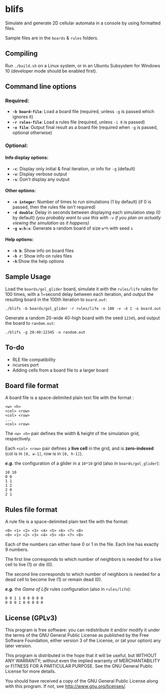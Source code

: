 # blifs
Simulate and generate 2D cellular automata in a console by using formatted files.

Sample files are in the `boards` & `rules` folders.

## Compiling
Run `./build.sh` on a Linux system, or in an Ubuntu Subsystem for Windows 10 (developer mode should be enabled first).

## Command line options

### Required:
* **`-b board-file`**: Load a board file (required, unless `-g` is passed which ignores it)
* **`-r rules-file`**: Load a rules file (required, unless `-i 0` is passed)
* **`-o file`**:       Output final result as a board file (required when `-g` is passed, optional otherwise)

### Optional:
#### Info display options:
* **`-c`**: Display only initial & final iteration, or info for `-g` (default)
* **`-v`**: Display verbose output
* **`-s`**: Don't display any output
#### Other options:
* **`-n integer`**: Number of times to run simulations (1 by default) (if 0 is passed, then the rules file isn't required)
* **`-d double`**: Delay in seconds between displaying each simulation step (0 by default) *(you probably want to use this with `-v` if you plan on actually viewing the simulation as it happens)*
* **`-g w:h:s`**: Generate a random board of size `w*h` with seed `s`
#### Help options:
* **`-h b`**: Show info on board files
* **`-h r`**: Show info on rules files
* **`-h`**:Show the help options

## Sample Usage
Load the `boards/gol_glider` board, simulate it with the `rules/life` rules for 100 times, with a 1=second delay between each iteration, and output the resulting board in the 100th iteration to `board.out`:
```
./blifs -b boards/gol_glider -r rules/life -n 100 -v -d 1 -o board.out
```

Generate a random 20-wide 40-high board with the seed `12345`, and output the board to `random.out`:
```
./blifs -g 20:40:12345 -o random.out
```

## To-do
* RLE file compatibility
* ncurses port
* Adding cells from a board file to a larger board

## Board file format

A board file is a space-delimited plain text file with the format :
```
<w> <h>
<col> <row>
<col> <row>
...
<col> <row>
```

The `<w> <h>` pair defines the width & height of the simulation grid, respectively.

Each `<col> <row>` pair defines a **live cell** in the grid, and is **zero-indexed** (col is in `[0, w-1]`, row is in `[0, h-1]`).

***e.g.*** the configuration of a glider in a `10*10` grid (also in `boards/gol_glider`):
```
10 10
0 0
1 1
1 2
2 0
2 1
```

## Rules file format
A rule file is a space-delimited plain text file with the format:
```
<0> <1> <2> <3> <4> <5> <6> <7> <8>
<0> <1> <2> <3> <4> <5> <6> <7> <8>
```
Each of the numbers can either have 0 or 1 in the file. Each line has exactly 9 numbers.

The first line corresponds to which number of neighbors is needed for a live cell to live (1) or die (0).

The second line corresponds to which number of neighbors is needed for a dead cell to become live (1) or remain dead (0).

***e.g.*** the *Game of Life* rules configuration (also in `rules/life`):
```
0 0 1 1 0 0 0 0 0
0 0 0 1 0 0 0 0 0
```
## License (GPLv3)
This program is free software: you can redistribute it and/or modify
it under the terms of the GNU General Public License as published by
the Free Software Foundation, either version 3 of the License, or
(at your option) any later version.

This program is distributed in the hope that it will be useful,
but WITHOUT ANY WARRANTY; without even the implied warranty of
MERCHANTABILITY or FITNESS FOR A PARTICULAR PURPOSE.  See the
GNU General Public License for more details.

You should have received a copy of the GNU General Public License
along with this program.  If not, see <http://www.gnu.org/licenses/>.
